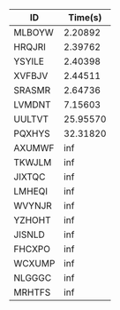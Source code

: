 |ID|Time(s)|
|-|-|
|MLBOYW|2.20892|
|HRQJRI|2.39762|
|YSYILE|2.40398|
|XVFBJV|2.44511|
|SRASMR|2.64736|
|LVMDNT|7.15603|
|UULTVT|25.95570|
|PQXHYS|32.31820|
|AXUMWF|inf|
|TKWJLM|inf|
|JIXTQC|inf|
|LMHEQI|inf|
|WVYNJR|inf|
|YZHOHT|inf|
|JISNLD|inf|
|FHCXPO|inf|
|WCXUMP|inf|
|NLGGGC|inf|
|MRHTFS|inf|
